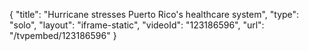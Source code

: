 {
    "title": "Hurricane stresses Puerto Rico's healthcare system",
    "type": "solo",
    "layout": "iframe-static",
    "videoId": "123186596",
    "url": "\/tvpembed\/123186596"
}